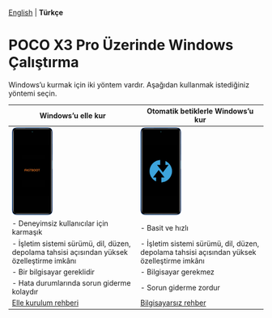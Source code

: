 [English](/guide/installation-selection.md) | **Türkçe**

# POCO X3 Pro Üzerinde Windows Çalıştırma

Windows’u kurmak için iki yöntem vardır. Aşağıdan kullanmak istediğiniz yöntemi seçin.

| **Windows’u elle kur** | **Otomatik betiklerle Windows’u kur** |
|------------------------|---------------------------------------|
| <a href="1-partition.md"><img src="https://github.com/n00b69/woa-vayu/blob/main/guide/zmanual.png" width="80"></a> | <a href="nopc.md"><img src="https://github.com/n00b69/woa-vayu/blob/main/guide/znopc.png" width="80"></a> |
| - Deneyimsiz kullanıcılar için karmaşık | - Basit ve hızlı |
| - İşletim sistemi sürümü, dil, düzen, depolama tahsisi açısından yüksek özelleştirme imkânı | - İşletim sistemi sürümü, dil, düzen, depolama tahsisi açısından yüksek özelleştirme imkânı |
| - Bir bilgisayar gereklidir | - Bilgisayar gerekmez |
| - Hata durumlarında sorun giderme kolaydır | - Sorun giderme zordur |
| [Elle kurulum rehberi](1-partition_tr-TR.md) | [Bilgisayarsız rehber](nopc_tr-TR.md) |
